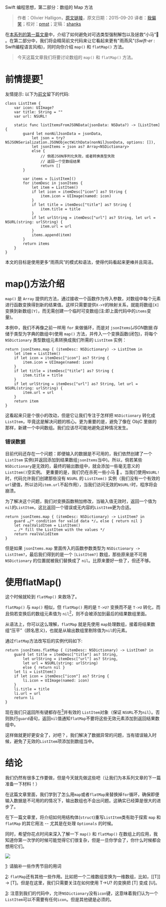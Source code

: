 Swift 编程思想，第二部分：数组的 Map 方法

> 作者：Olivier Halligon，[原文链接](http://alisoftware.github.io/swift/2015/09/20/thinking-in-swift-2/)，原文日期：2015-09-20
> 译者：[我偏笑](undefined)；校对：[pmst](http://www.jianshu.com/users/596f2ba91ce9/latest_articles)；定稿：[shanks](http://codebuild.me/)
  








在[本系列的第一篇文章](http://alisoftware.github.io/swift/2015/09/06/thinking-in-swift-1/)中，介绍了如何避免对可选类型强制解包以及拯救“小马”🐴 。在第二部分中，我们将会精简前文代码来让它看起来更有"雨燕风"(*Swift-er* : Swift编程语言风格)，同时向你介绍 `map()` 和 `flatMap()` 方法。



>今天这篇文章我们将要讨论数组的 `map()` 和 `flatMap()` 方法。

# 前情提要[<sup>1</sup>](thinking-in-swift-2/#note1)

友情提示: 以下为[前文](http://alisoftware.github.io/swift/2015/09/06/thinking-in-swift-1/)留下的代码:

``` 
class ListItem {
    var icon: UIImage?
    var title: String = ""
    var url: NSURL!

    static func listItemsFromJSONData(jsonData: NSData?) -> [ListItem] {
        guard let nonNilJsonData = jsonData,
            let json = try? NSJSONSerialization.JSONObjectWithData(nonNilJsonData, options: []),
            let jsonItems = json as? Array<NSDictionary>
            else {
                // 倘若JSON序列化失败，或者转换类型失败
                // 返回一个空数组结果
                return []
        }

        var items = [ListItem]()
        for itemDesc in jsonItems {
            let item = ListItem()
            if let icon = itemDesc["icon"] as? String {
                item.icon = UIImage(named: icon)
            }
            if let title = itemDesc["title"] as? String {
                item.title = title
            }
            if let urlString = itemDesc["url"] as? String, let url = NSURL(string: urlString) {
                item.url = url
            }
            items.append(item)
        }
        return items
    }
}
```

本文的目标是使用更多“雨燕风”的模式和语法，使得代码看起来更棒并且简洁。

# map()方法介绍

`map()` 是 `Array` 提供的方法，通过接收一个函数作为传入参数，对数组中每个元素进行函数变换得到新的结果值。这样只需要提供`X->Y`的映射关系，就能将数组`[X]`变换到新数组`[Y]`，而无需创建一个临时可变数组(注:即上面代码中的`items`变量)。

本例中，我们不再像之前一样用 `for` 来做循环，而是对 `jsonItems`(*JSON*数据:存储于类型为字典的数组中)使用 `map()` 方法，并传入一个变换函数(闭包)，将每个 `NSDictionary` 类型数组元素转换成我们所需的 `ListItem` 实例：



``` 
return jsonItems.map { (itemDesc: NSDictionary) -> ListItem in
    let item = ListItem()
    if let icon = itemDesc["icon"] as? String {
        item.icon = UIImage(named: icon)
    }
    if let title = itemDesc["title"] as? String {
        item.title = title
    }
    if let urlString = itemDesc["url"] as? String, let url = NSURL(string: urlString) {
        item.url = url
    }
    return item
}
```

这看起来只是个很小的改动，但是它让我们专注于怎样把 `NSDictionary` 转化成 `ListItem`，毕竟这是解决问题的核心。更为重要的是，避免了像在 ObjC 里做的那样，新建一个中间数组。我们应该尽可能地避免这种情况发生。

### 错误数据

目前代码还存在一个问题：即便输入的数据是不可用的，我们依然创建了一个 `ListItem` 实例(并返回添加到结果数组`jsonItems`当中)。所以，倘若某些 `NSDictionary`是无效的，最终的输出数组中，就会添加一些毫无意义的`ListItem()`空实例。
更重要的是，我们仍在杀死一些小马 🐴 。当我们使用`NSURL!`时，代码允许我们创建那些没有 `NSURL` 的 `ListItem()` 实例（我们没有一个有效的`url`键值，所以访问`item.url`不起作用），当我们访问无效的`NSURL!`时，程序将会崩溃。


为了解决这个问题，我们对变换函数稍加修改，当输入值无效时，返回一个值为`nil`的`ListItem`，这比返回一个错误或无内容的`ListItem`更为合适。



``` 
return jsonItems.map { (itemDesc: NSDictionary) -> ListItem? in
    guard …/* condition for valid data */… else { return nil }
    let realValidItem = ListItem()
    … /* fill the ListItem with the values */
    return realValidItem
}

```

但是如果 `jsonItems.map` 里面传入的函数参数类型为 `NSDictionary -> ListItem?`，最后我们得到的是一个 `[ListItem?]` 数组，那些原来是不可用 `NSDictionary` 的位置就被我们替换成了 `nil`。比原来要好一些了，但还不够。

# 使用flatMap()

这个时候就轮到 `flatMap()` 来救场了。

`flatMap()` 与 `map()` 相似，但 `flatMap()` 用的是 `T->U?` 变换而不是 `T->U` 转化，而且倘若变换后的数组元素值为 `nil`[<sup>2</sup>](thinking-in-swift-1/#note2)，则不会被添加到最后的结果数组里面。

从语法上，你可以这么理解，`flatMap` 就是先使用 `map`处理数组，接着将结果数组“压平”（顾名思义)，也就是从输出数组里剔除值为`nil`的元素。

通过`flatMap`方法改写后的实例代码如下:

``` 
return jsonItems.flatMap { (itemDesc: NSDictionary) -> ListItem? in
    guard let title = itemDesc["title"] as? String,
        let urlString = itemDesc["url"] as? String,
        let url = NSURL(string: urlString)
        else { return nil }
    let li = ListItem()
    if let icon = itemDesc["icon"] as? String {
        li.icon = UIImage(named: icon)
    }
    li.title = title
    li.url = url
    return li
}

```

现在我们只返回所有键都存在[<sup>3</sup>](/thinking-in-swift-1/#note3)并有效的 `ListItem`对象（保证 `NSURL`不为`nil`）。否则执行`guard`语句，返回`nil`值通知`flatMap`不要将这些无效元素添加到返回结果数组中。

这样做就更好更安全了，对吧？，我们解决了数据异常的问题，当有错误输入时候，避免了无效的`ListItem`项添加到数组当中。

# 结论

我们仍然有很多工作要做，但是今天就先做这些吧（让我们为本系列文章的下一篇准备一下材料！）

在这篇文章里面，我们学到了怎么用`map`或者`flatMap`来替换掉`for`循环，确保即便输入数据是不可用的的情况下，输出数组也不会出问题。这确实已经算是很大的进步了。

在下一篇文章里，将介绍如何用结构体(`struct`)重写`ListItem`类有助于探索 `map` 和 `flatMap` 的其它用法 -- 尤其是在处理 `Optionals` 的时候。

同时，希望你花点时间来深入了解一下 `map()` 和 `flatMap()` 在数组上的应用，我知道你第一次学的时候可能觉得它们很复杂，但是一旦你学会了，你什么时候都会想用它们。

![](http://swift.gg/img/articles/thinking-in-swift-2/map-everywhere.jpg1444352409.5202105)


[1](#note1): 请脑补一些作秀节目的用词

[2](#note2): `flatMap`还有其他一些作用。比如把一个二维数组变换为一维数组，比如，[[T]] -> [T]。但是在这里，我们只需要关注在如何使用 T->U? 的变换把 [T] 变成 [U]。

[3](#note3): 注意到我们的代码中，允许`NSDictionary`没有`icon`键，这意味着我们认为一个`ListItem`可以不需要有任何`icon`。但是其他键是必须的。